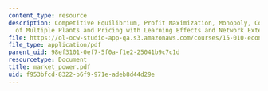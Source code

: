 ```yaml
---
content_type: resource
description: Competitive Equilibrium, Profit Maximization, Monopoly, Coordination
  of Multiple Plants and Pricing with Learning Effects and Network Externalities.
file: https://ol-ocw-studio-app-qa.s3.amazonaws.com/courses/15-010-economic-analysis-for-business-decisions-fall-2004/f953bfcd8322b6f9971eadeb8d44d29e_market_power.pdf
file_type: application/pdf
parent_uid: 98ef3101-0ef7-5f0a-f1e2-25041b9c7c1d
resourcetype: Document
title: market_power.pdf
uid: f953bfcd-8322-b6f9-971e-adeb8d44d29e
---
```

